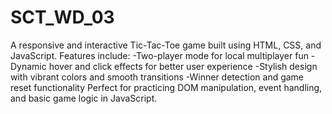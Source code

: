 # SCT_WD_03
A responsive and interactive Tic-Tac-Toe game built using HTML, CSS, and JavaScript.
Features include:
 -Two-player mode for local multiplayer fun
 -Dynamic hover and click effects for better user experience
 -Stylish design with vibrant colors and smooth transitions
 -Winner detection and game reset functionality
Perfect for practicing DOM manipulation, event handling, and basic game logic in JavaScript.
